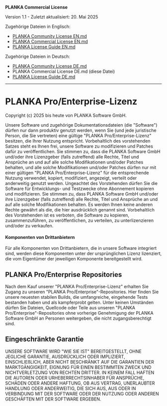 **PLANKA Commercial License**

Version 1.1 - Zuletzt aktualisiert: 20. Mai 2025

Zugehörige Dateien in Englisch:

- [PLANKA Community License EN.md](https://github.com/plankanban/planka/blob/master/LICENSES/PLANKA%20Community%20License%20EN.md)
- [PLANKA Commercial License EN.md](https://github.com/plankanban/planka/blob/master/LICENSES/PLANKA%20Commercial%20License%20EN.md)
- [PLANKA License Guide EN.md](https://github.com/plankanban/planka/blob/master/LICENSES/PLANKA%20License%20Guide%20EN.md)

Zugehörige Dateien in Deutsch:

- [PLANKA Community License DE.md](https://github.com/plankanban/planka/blob/master/LICENSES/PLANKA%20Community%20License%20DE.md)
- PLANKA Commercial License DE.md (diese Datei)
- [PLANKA License Guide DE.md](https://github.com/plankanban/planka/blob/master/LICENSES/PLANKA%20License%20Guide%20DE.md)

---

# PLANKA Pro/Enterprise-Lizenz

Copyright (c) 2025 bis heute von PLANKA Software GmbH.

Unsere Software und zugehörige Dokumentationsdateien (die "Software") dürfen nur dann produktiv genutzt werden, wenn Sie (und jede juristische Person, die Sie vertreten) eine gültige "PLANKA Pro/Enterprise-Lizenz" besitzen, die Ihrer Nutzung entspricht. Vorbehaltlich des vorstehenden Satzes steht es Ihnen frei, unsere Software zu modifizieren und Patches dafür zu veröffentlichen. Sie stimmen zu, dass die PLANKA Software GmbH und/oder ihre Lizenzgeber (falls zutreffend) alle Rechte, Titel und Ansprüche an und auf alle solche Modifikationen und/oder Patches behalten, und alle solche Modifikationen und/oder Patches dürfen nur mit einer gültigen "PLANKA Pro/Enterprise-Lizenz" für die entsprechende Nutzung verwendet, kopiert, modifiziert, angezeigt, verteilt oder anderweitig genutzt werden. Ungeachtet des Vorstehenden dürfen Sie die Software für Entwicklungs- und Testzwecke ohne Abonnement kopieren und modifizieren. Sie stimmen zu, dass PLANKA Software GmbH und/oder ihre Lizenzgeber (falls zutreffend) alle Rechte, Titel und Ansprüche an und auf alle solche Modifikationen behalten. Es werden Ihnen keine anderen Rechte gewährt als die, die hier ausdrücklich genannt sind. Vorbehaltlich des Vorstehenden ist es verboten, die Software zu kopieren, zusammenzuführen, zu veröffentlichen, zu verteilen, zu unterlizenzieren und/oder zu verkaufen.

#### Komponenten von Drittanbietern

Für alle Komponenten von Drittanbietern, die in unsere Software integriert sind, werden diese Komponenten unter der ursprünglichen Lizenz lizenziert, die vom Eigentümer der jeweiligen Komponente bereitgestellt wird.

## PLANKA Pro/Enterprise Repositories

Nach dem Kauf unserer "PLANKA Pro/Enterprise-Lizenz" erhalten Sie Zugang zu unseren "PLANKA Pro/Enterprise"-Repositories. Hier finden Sie unsere neuesten stabilen Builds, die umfangreiche, eingehende Tests bestanden haben und als kampferprobt gelten. Unter keinen Umständen dürfen Sie Dateien, Quellcode oder Teile aus unseren "PLANKA Pro/Enterprise"-Repositories ohne vorherige Genehmigung der PLANKA Software GmbH an Personen weitergeben, die nicht zugangsberechtigt sind.

## Eingeschränkte Garantie

UNSERE SOFTWARE WIRD "WIE SIE IST" BEREITGESTELLT, OHNE JEGLICHE GARANTIE, AUSDRÜCKLICH ODER IMPLIZIERT, EINSCHLIEßLICH, ABER NICHT BESCHRÄNKT AUF DIE GARANTIEN DER MARKTGÄNGIGKEIT, EIGNUNG FÜR EINEN BESTIMMTEN ZWECK UND NICHTVERLETZUNG VON RECHTEN DRITTER. IN KEINEM FALL HAFTEN DIE AUTOREN ODER URHEBERRECHTSINHABER FÜR ANSPRÜCHE, SCHÄDEN ODER ANDERE HAFTUNG, OB AUS VERTRAG, UNERLAUBTER HANDLUNG ODER ANDERWEITIG, DIE SICH AUS, AUS ODER IN VERBINDUNG MIT DER SOFTWARE ODER DER NUTZUNG ODER ANDEREN GESCHÄFTEN MIT DER SOFTWARE ERGEBEN.
